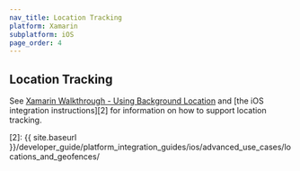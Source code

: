 ```yaml
---
nav_title: Location Tracking
platform: Xamarin
subplatform: iOS
page_order: 4
---
```

## Location Tracking

See [Xamarin Walkthrough - Using Background Location][1] and [the iOS integration instructions][2] for information on how to support location tracking.

[1]: http://developer.xamarin.com/guides/cross-platform/application_fundamentals/backgrounding/part_4_ios_backgrounding_walkthroughs/location_walkthrough/
[2]: {{ site.baseurl }}/developer_guide/platform_integration_guides/ios/advanced_use_cases/locations_and_geofences/
